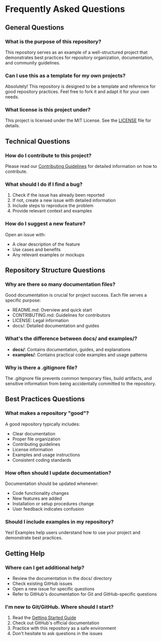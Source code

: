 # Frequently Asked Questions

## General Questions

### What is the purpose of this repository?

This repository serves as an example of a well-structured project that demonstrates best practices for repository organization, documentation, and community guidelines.

### Can I use this as a template for my own projects?

Absolutely! This repository is designed to be a template and reference for good repository practices. Feel free to fork it and adapt it for your own needs.

### What license is this project under?

This project is licensed under the MIT License. See the [LICENSE](../LICENSE) file for details.

## Technical Questions

### How do I contribute to this project?

Please read our [Contributing Guidelines](../CONTRIBUTING.md) for detailed information on how to contribute.

### What should I do if I find a bug?

1. Check if the issue has already been reported
2. If not, create a new issue with detailed information
3. Include steps to reproduce the problem
4. Provide relevant context and examples

### How do I suggest a new feature?

Open an issue with:
- A clear description of the feature
- Use cases and benefits
- Any relevant examples or mockups

## Repository Structure Questions

### Why are there so many documentation files?

Good documentation is crucial for project success. Each file serves a specific purpose:
- README.md: Overview and quick start
- CONTRIBUTING.md: Guidelines for contributors
- LICENSE: Legal information
- docs/: Detailed documentation and guides

### What's the difference between docs/ and examples/?

- **docs/**: Contains documentation, guides, and explanations
- **examples/**: Contains practical code examples and usage patterns

### Why is there a .gitignore file?

The .gitignore file prevents common temporary files, build artifacts, and sensitive information from being accidentally committed to the repository.

## Best Practices Questions

### What makes a repository "good"?

A good repository typically includes:
- Clear documentation
- Proper file organization
- Contributing guidelines
- License information
- Examples and usage instructions
- Consistent coding standards

### How often should I update documentation?

Documentation should be updated whenever:
- Code functionality changes
- New features are added
- Installation or setup procedures change
- User feedback indicates confusion

### Should I include examples in my repository?

Yes! Examples help users understand how to use your project and demonstrate best practices.

## Getting Help

### Where can I get additional help?

- Review the documentation in the docs/ directory
- Check existing GitHub issues
- Open a new issue for specific questions
- Refer to GitHub's documentation for Git and GitHub-specific questions

### I'm new to Git/GitHub. Where should I start?

1. Read the [Getting Started Guide](getting-started.md)
2. Check out GitHub's official documentation
3. Practice with this repository as a safe environment
4. Don't hesitate to ask questions in the issues